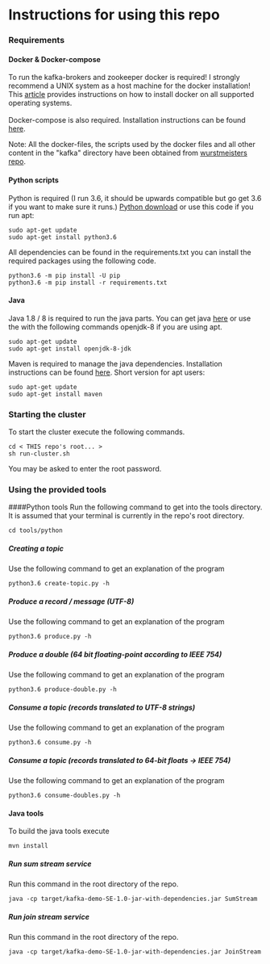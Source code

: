 # Instructions for using this repo

### Requirements
#### Docker & Docker-compose
To run the kafka-brokers and zookeeper docker is required!
I strongly recommend a UNIX system as a host machine for the docker installation!
This [article](https://docs.docker.com/engine/install/) provides instructions on how to install docker on 
all supported operating systems.
<br>
<br>
Docker-compose is also required. Installation instructions can be found 
[here](https://docs.docker.com/compose/install/).

Note: All the docker-files, the scripts used by the docker files and all other content in the "kafka" directory
have been obtained from [wurstmeisters repo](https://github.com/wurstmeister/kafka-docker).

#### Python scripts
Python is required (I run 3.6, it should be upwards compatible but go get 3.6 if you want to make sure it runs.)
[Python download](https://www.python.org/downloads/) or use this code if you run apt:
<pre><code>sudo apt-get update
sudo apt-get install python3.6
</code></pre>

All dependencies can be found in the requirements.txt you can install the required packages using the following code.
<pre><code>python3.6 -m pip install -U pip
python3.6 -m pip install -r requirements.txt
</code></pre>

#### Java
Java 1.8 / 8 is required to run the java parts. You can get java [here](https://www.oracle.com/java/technologies/javase-jdk8-downloads.html) 
or use the with the following commands openjdk-8 if you are using apt.
<pre><code>sudo apt-get update
sudo apt-get install openjdk-8-jdk
</code></pre>
Maven is required to manage the java dependencies. Installation instructions can be found [here](https://maven.apache.org/install.html).
Short version for apt users:
<pre><code>sudo apt-get update
sudo apt-get install maven</code></pre>


### Starting the cluster
To start the cluster execute the following commands.
<pre><code>cd &lt THIS repo's root... &gt
sh run-cluster.sh
</code></pre>
You may be asked to enter the root password.

### Using the provided tools

####Python tools
Run the following command to get into the tools directory. It is assumed that your 
terminal is currently in the repo's root directory.
<pre><code>cd tools/python</code></pre>

##### Creating a topic
Use the following command to get an explanation of the program
<pre><code>python3.6 create-topic.py -h</code></pre>

##### Produce a record / message (UTF-8)
Use the following command to get an explanation of the program
<pre><code>python3.6 produce.py -h</code></pre>

##### Produce a double (64 bit floating-point according to IEEE 754)
Use the following command to get an explanation of the program
<pre><code>python3.6 produce-double.py -h</code></pre>

##### Consume a topic (records translated to UTF-8 strings)
Use the following command to get an explanation of the program
<pre><code>python3.6 consume.py -h</code></pre>

##### Consume a topic (records translated to 64-bit floats -> IEEE 754)
Use the following command to get an explanation of the program
<pre><code>python3.6 consume-doubles.py -h</code></pre>


#### Java tools
To build the java tools execute 
<pre><code>mvn install</code></pre>

##### Run sum stream service
Run this command in the root directory of the repo.
<pre><code>java -cp target/kafka-demo-SE-1.0-jar-with-dependencies.jar SumStream</code></pre>

##### Run join stream service
Run this command in the root directory of the repo.
<pre><code>java -cp target/kafka-demo-SE-1.0-jar-with-dependencies.jar JoinStream</code></pre>
